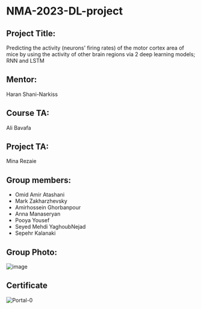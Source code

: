 # NMA-2023-DL-project

## Project Title:

Predicting the activity (neurons' firing rates) of the motor cortex area of mice by using the activity of other brain regions via 2 deep learning models; RNN and LSTM

## Mentor:

Haran Shani-Narkiss

## Course TA:

Ali Bavafa

## Project TA: 

Mina Rezaie

## Group members:

+ Omid Amir Atashani
+ Mark Zakharzhevsky
+ Amirhossein Ghorbanpour
+ Anna Manaseryan
+ Pooya Yousef
+ Seyed Mehdi YaghoubNejad
+ Sepehr Kalanaki
  
## Group Photo:
![image](https://drive.google.com/uc?export=view&id=1slAHngSCadvFY9sQW-kEu4FX_W6qOqGM)

## Certificate

![Portal-0](https://github.com/Sepehr2001/NMA-2023-DL-project/assets/101628099/b8fe9558-5207-4e05-8543-6207fdac2be7)

